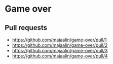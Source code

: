 # Game over

## Pull requests
* https://github.com/majaalin/game-over/pull/1
* https://github.com/majaalin/game-over/pull/2
* https://github.com/majaalin/game-over/pull/3
* https://github.com/majaalin/game-over/pull/4